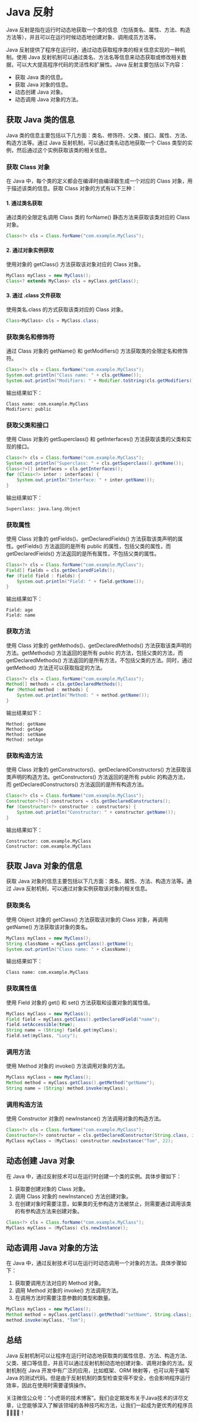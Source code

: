 # Java 反射

Java 反射是指在运行时动态地获取一个类的信息（包括类名、属性、方法、构造方法等），并且可以在运行时候动态地创建对象、调用成员方法等。

Java 反射提供了程序在运行时，通过动态获取程序类的相关信息实现的一种机制。使用 Java 反射机制可以通过类名、方法名等信息来动态获取或修改相关数据，可以大大提高程序代码的灵活性和扩展性。Java 反射主要包括以下内容：

- 获取 Java 类的信息。
- 获取 Java 对象的信息。
- 动态创建 Java 对象。
- 动态调用 Java 对象的方法。

## 获取 Java 类的信息

Java 类的信息主要包括以下几方面：类名、修饰符、父类、接口、属性、方法、构造方法等。通过 Java 反射机制，可以通过类名动态地获取一个 Class 类型的实例，然后通过这个实例获取该类的相关信息。

### 获取 Class 对象

在 Java 中，每个类的定义都会在编译时由编译器生成一个对应的 Class 对象，用于描述该类的信息。获取 Class 对象的方式有以下三种：

#### 1. 通过类名获取

通过类的全限定名调用 Class 类的 forName() 静态方法来获取该类对应的 Class 对象。

```java
Class<?> cls = Class.forName("com.example.MyClass");
```

#### 2. 通过对象实例获取

使用对象的 getClass() 方法获取该对象对应的 Class 对象。

```java
MyClass myClass = new MyClass();
Class<? extends MyClass> cls = myClass.getClass();
```

#### 3. 通过 .class 文件获取

使用类名.class 的方式获取该类对应的 Class 对象。

```java
Class<MyClass> cls = MyClass.class;
```

### 获取类名和修饰符

通过 Class 对象的 getName() 和 getModifiers() 方法获取类的全限定名和修饰符。

```java
Class<?> cls = Class.forName("com.example.MyClass");
System.out.println("Class name: " + cls.getName());
System.out.println("Modifiers: " + Modifier.toString(cls.getModifiers()));
```

输出结果如下：

```
Class name: com.example.MyClass
Modifiers: public
```

### 获取父类和接口

使用 Class 对象的 getSuperclass() 和 getInterfaces() 方法获取该类的父类和实现的接口。

```java
Class<?> cls = Class.forName("com.example.MyClass");
System.out.println("Superclass: " + cls.getSuperclass().getName());
Class<?>[] interfaces = cls.getInterfaces();
for (Class<?> inter : interfaces) {
    System.out.println("Interface: " + inter.getName());
}
```

输出结果如下：

```
Superclass: java.lang.Object
```

### 获取属性

使用 Class 对象的 getFields()、getDeclaredFields() 方法获取该类声明的属性。getFields() 方法返回的是所有 public 的属性，包括父类的属性，而 getDeclaredFields() 方法返回的是所有属性，不包括父类的属性。

```java
Class<?> cls = Class.forName("com.example.MyClass");
Field[] fields = cls.getDeclaredFields();
for (Field field : fields) {
    System.out.println("Field: " + field.getName());
}
```

输出结果如下：

```
Field: age
Field: name
```

### 获取方法

使用 Class 对象的 getMethods()、getDeclaredMethods() 方法获取该类声明的方法。getMethods() 方法返回的是所有 public 的方法，包括父类的方法，而 getDeclaredMethods() 方法返回的是所有方法，不包括父类的方法。同时，通过 getMethod() 方法还可以获取指定的方法。

```java
Class<?> cls = Class.forName("com.example.MyClass");
Method[] methods = cls.getDeclaredMethods();
for (Method method : methods) {
    System.out.println("Method: " + method.getName());
}
```

输出结果如下：

```
Method: getName
Method: getAge
Method: setName
Method: setAge
```

### 获取构造方法

使用 Class 对象的 getConstructors()、getDeclaredConstructors() 方法获取该类声明的构造方法。getConstructors() 方法返回的是所有 public 的构造方法，而 getDeclaredConstructors() 方法返回的是所有构造方法。

```java
Class<?> cls = Class.forName("com.example.MyClass");
Constructor<?>[] constructors = cls.getDeclaredConstructors();
for (Constructor<?> constructor : constructors) {
    System.out.println("Constructor: " + constructor.getName());
}
```

输出结果如下：

```
Constructor: com.example.MyClass
Constructor: com.example.MyClass
```

## 获取 Java 对象的信息

获取 Java 对象的信息主要包括以下几方面：类名、属性、方法、构造方法等。通过 Java 反射机制，可以通过对象实例获取该对象的相关信息。

### 获取类名

使用 Object 对象的 getClass() 方法获取该对象的 Class 对象，再调用 getName() 方法获取该对象的类名。

```java
MyClass myClass = new MyClass();
String className = myClass.getClass().getName();
System.out.println("Class name: " + className);
```

输出结果如下：

```
Class name: com.example.MyClass
```

### 获取属性值

使用 Field 对象的 get() 和 set() 方法获取和设置对象的属性值。

```java
MyClass myClass = new MyClass();
Field field = myClass.getClass().getDeclaredField("name");
field.setAccessible(true);
String name = (String) field.get(myClass);
field.set(myClass, "Lucy");
```

### 调用方法

使用 Method 对象的 invoke() 方法调用对象的方法。

```java
MyClass myClass = new MyClass();
Method method = myClass.getClass().getMethod("getName");
String name = (String) method.invoke(myClass);
```

### 调用构造方法

使用 Constructor 对象的 newInstance() 方法调用对象的构造方法。

```java
Class<?> cls = Class.forName("com.example.MyClass");
Constructor<?> constructor = cls.getDeclaredConstructor(String.class, int.class);
MyClass myClass = (MyClass) constructor.newInstance("Tom", 22);
```

## 动态创建 Java 对象

在 Java 中，通过反射技术可以在运行时创建一个类的实例。具体步骤如下：

1. 获取要创建对象的 Class 对象。
2. 调用 Class 对象的 newInstance() 方法创建对象。
3. 在创建对象时需要注意，如果类的无参构造方法被禁止，则需要通过调用该类的有参构造方法来创建对象。

```java
Class<?> cls = Class.forName("com.example.MyClass");
MyClass myClass = (MyClass) cls.newInstance();
```

## 动态调用 Java 对象的方法

在 Java 中，通过反射技术可以在运行时动态调用一个对象的方法。具体步骤如下：

1. 获取要调用方法对应的 Method 对象。
2. 调用 Method 对象的 invoke() 方法调用方法。
3. 在调用方法时需要注意参数的类型和数量。

```java
MyClass myClass = new MyClass();
Method method = myClass.getClass().getMethod("setName", String.class);
method.invoke(myClass, "Tom");
```

## 总结

Java 反射机制可以让程序在运行时动态地获取类的属性信息、方法、构造方法、父类、接口等信息，并且可以通过反射机制动态地创建对象、调用对象的方法。反射机制在 Java 开发中有广泛的应用，比如框架、ORM 映射等，也可以用于编写 Java 的测试代码。但是由于反射机制的类型检查变得不安全，也会影响程序运行效率，因此在使用时需要谨慎操作。

关注微信公众号：“小虎哥的技术博客”。我们会定期发布关于Java技术的详尽文章，让您能够深入了解该领域的各种技巧和方法，让我们一起成为更优秀的程序员👩‍💻👨‍💻！